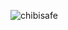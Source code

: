 ![chibisafe](https://repository-images.githubusercontent.com/78826112/bcd7bf80-5c5a-11eb-8d56-c37b68569b4e)
